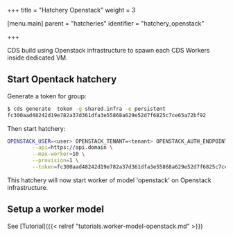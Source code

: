 +++
title = "Hatchery Openstack"
weight = 3

[menu.main]
parent = "hatcheries"
identifier = "hatchery_openstack"

+++

CDS build using Openstack infrastructure to spawn each CDS Workers inside dedicated VM.

## Start Opentack hatchery

Generate a token for group:

```bash
$ cds generate  token -g shared.infra -e persistent
fc300aad48242d19e782a37d361dfa3e55868a629e52d7f6825c7ce65a72bf92
```

Then start hatchery:

```bash
OPENSTACK_USER=<user> OPENSTACK_TENANT=<tenant> OPENSTACK_AUTH_ENDPOINT=https://auth.cloud.ovh.net OPENSTACK_PASSWORD=<password> OPENSTACK_REGION=SBG1 hatchery cloud \
        --api=https://api.domain \
        --max-worker=10 \
        --provision=1 \
        --token=fc300aad48242d19e782a37d361dfa3e55868a629e52d7f6825c7ce65a72bf92
```

This hatchery will now start worker of model 'openstack' on Openstack infrastructure.

## Setup a worker model

See [Tutorial]({{< relref "tutorials.worker-model-openstack.md" >}})
